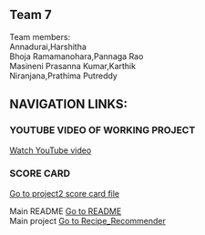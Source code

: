 ## Team 7
Team members: <br>
Annadurai,Harshitha <br>
Bhoja Ramamanohara,Pannaga Rao <br>
Masineni Prasanna Kumar,Karthik <br>
Niranjana,Prathima Putreddy <br>

## NAVIGATION LINKS:
### YOUTUBE VIDEO OF WORKING PROJECT 
[Watch YouTube video](https://www.youtube.com/watch?v=133EWUQWe5Q)

### SCORE CARD
[Go to project2 score card file]()

Main README [Go to README](https://github.com/pnprathima/Recipe_Recommender#readme) <br>
Main project [Go to Recipe_Recommender](https://github.com/pnprathima/Recipe_Recommender) <br>
